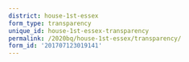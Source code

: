 ```yaml
---
district: house-1st-essex
form_type: transparency
unique_id: house-1st-essex-transparency
permalink: /2020bq/house-1st-essex/transparency/
form_id: '201707123019141'
---
```

